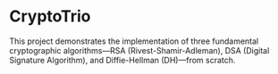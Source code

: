 # CryptoTrio
This project demonstrates the implementation of three fundamental cryptographic algorithms—RSA (Rivest-Shamir-Adleman), DSA (Digital Signature Algorithm), and Diffie-Hellman (DH)—from scratch. 
